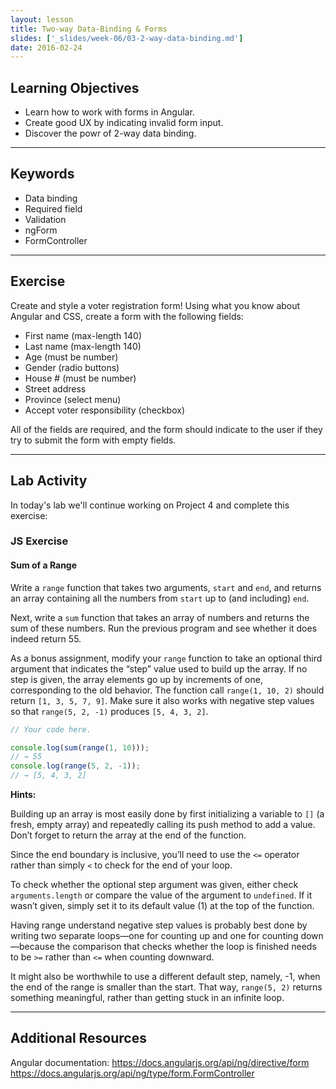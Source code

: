 ```yaml
---
layout: lesson
title: Two-way Data-Binding & Forms
slides: ['_slides/week-06/03-2-way-data-binding.md']
date: 2016-02-24
---
```


## Learning Objectives

- Learn how to work with forms in Angular.
- Create good UX by indicating invalid form input.
- Discover the powr of 2-way data binding.

---

## Keywords

- Data binding
- Required field
- Validation
- ngForm
- FormController

---

## Exercise

Create and style a voter registration form!
Using what you know about Angular and CSS, create a form with the following fields:

- First name (max-length 140)
- Last name (max-length 140)
- Age (must be number)
- Gender (radio buttons)
- House # (must be number)
- Street address
- Province (select menu)
- Accept voter responsibility (checkbox)

All of the fields are required, and the form should indicate to the user if they try to submit the form with empty fields.

---

## Lab Activity

In today's lab we'll continue working on Project 4 and complete this exercise:

### JS Exercise

#### Sum of a Range

Write a `range` function that takes two arguments, `start` and `end`, and returns an array containing all the numbers from `start` up to (and including) `end`.

Next, write a `sum` function that takes an array of numbers and returns the sum of these numbers. Run the previous program and see whether it does indeed return 55.

As a bonus assignment, modify your `range` function to take an optional third argument that indicates the “step” value used to build up the array. If no step is given, the array elements go up by increments of one, corresponding to the old behavior. The function call `range(1, 10, 2)` should return `[1, 3, 5, 7, 9]`. Make sure it also works with negative step values so that `range(5, 2, -1)` produces `[5, 4, 3, 2]`.

```js
// Your code here.

console.log(sum(range(1, 10)));
// → 55
console.log(range(5, 2, -1));
// → [5, 4, 3, 2]
```

**Hints:**

Building up an array is most easily done by first initializing a variable to `[]` (a fresh, empty array) and repeatedly calling its push method to add a value. Don’t forget to return the array at the end of the function.

Since the end boundary is inclusive, you’ll need to use the `<=` operator rather than simply `<` to check for the end of your loop.

To check whether the optional step argument was given, either check `arguments.length` or compare the value of the argument to `undefined`. If it wasn’t given, simply set it to its default value (1) at the top of the function.

Having range understand negative step values is probably best done by writing two separate loops—one for counting up and one for counting down—because the comparison that checks whether the loop is finished needs to be `>=` rather than `<=` when counting downward.

It might also be worthwhile to use a different default step, namely, -1, when the end of the range is smaller than the start. That way, `range(5, 2)` returns something meaningful, rather than getting stuck in an infinite loop.

---

## Additional Resources

Angular documentation:
https://docs.angularjs.org/api/ng/directive/form
https://docs.angularjs.org/api/ng/type/form.FormController
